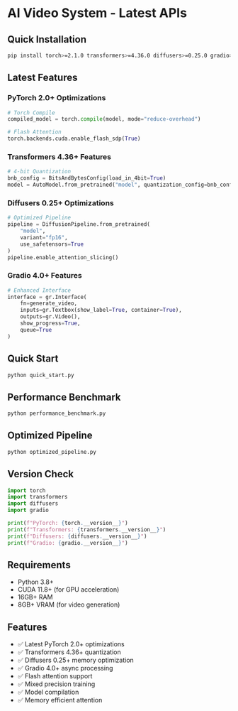 # AI Video System - Latest APIs

## Quick Installation

```bash
pip install torch>=2.1.0 transformers>=4.36.0 diffusers>=0.25.0 gradio>=4.0.0 accelerate>=0.25.0 xformers>=0.0.23 peft>=0.7.0 bitsandbytes>=0.41.0
```

## Latest Features

### PyTorch 2.0+ Optimizations
```python
# Torch Compile
compiled_model = torch.compile(model, mode="reduce-overhead")

# Flash Attention
torch.backends.cuda.enable_flash_sdp(True)
```

### Transformers 4.36+ Features
```python
# 4-bit Quantization
bnb_config = BitsAndBytesConfig(load_in_4bit=True)
model = AutoModel.from_pretrained("model", quantization_config=bnb_config)
```

### Diffusers 0.25+ Optimizations
```python
# Optimized Pipeline
pipeline = DiffusionPipeline.from_pretrained(
    "model",
    variant="fp16",
    use_safetensors=True
)
pipeline.enable_attention_slicing()
```

### Gradio 4.0+ Features
```python
# Enhanced Interface
interface = gr.Interface(
    fn=generate_video,
    inputs=gr.Textbox(show_label=True, container=True),
    outputs=gr.Video(),
    show_progress=True,
    queue=True
)
```

## Quick Start

```python
python quick_start.py
```

## Performance Benchmark

```python
python performance_benchmark.py
```

## Optimized Pipeline

```python
python optimized_pipeline.py
```

## Version Check

```python
import torch
import transformers
import diffusers
import gradio

print(f"PyTorch: {torch.__version__}")
print(f"Transformers: {transformers.__version__}")
print(f"Diffusers: {diffusers.__version__}")
print(f"Gradio: {gradio.__version__}")
```

## Requirements

- Python 3.8+
- CUDA 11.8+ (for GPU acceleration)
- 16GB+ RAM
- 8GB+ VRAM (for video generation)

## Features

- ✅ Latest PyTorch 2.0+ optimizations
- ✅ Transformers 4.36+ quantization
- ✅ Diffusers 0.25+ memory optimization
- ✅ Gradio 4.0+ async processing
- ✅ Flash attention support
- ✅ Mixed precision training
- ✅ Model compilation
- ✅ Memory efficient attention 